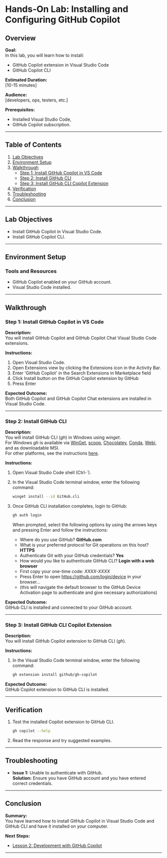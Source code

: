 # Hands-On Lab: Installing and Configuring GitHub Copilot

## Overview

**Goal:**  
In this lab, you will learn how to install:

- GitHub Copilot extension in Visual Studio Code
- GitHub Copilot CLI

**Estimated Duration:**  
[10-15 minutes]

**Audience:**  
[developers, ops, testers, etc.]

**Prerequisites:**

- Installed Visual Studio Code,
- GitHub Copilot subscription.

---

## Table of Contents

1. [Lab Objectives](#lab-objectives)
2. [Environment Setup](#environment-setup)
3. [Walkthrough](#walkthrough)
   - [Step 1: Install GitHub Copilot in VS Code](#step-1-install-github-copilot-in-vs-code)
   - [Step 2: Install GitHub CLI](#step-2-install-github-cli)
   - [Step 3: Install GitHub CLI Copilot Extension](#step-3-install-github-cli-copilot-extension)
4. [Verification](#verification)
5. [Troubleshooting](#troubleshooting)
6. [Conclusion](#conclusion)

---

## Lab Objectives

- Install GitHub Copilot in Visual Studio Code.
- Install GitHub Copilot CLI.

---

## Environment Setup

### Tools and Resources

- GitHub Copilot enabled on your GitHub account.
- Visual Studio Code installed.

---

## Walkthrough

### Step 1: Install GitHub Copilot in VS Code

**Description:**  
You will install GitHub Copilot and GitHub Copilot Chat Visual Studio Code extensions.

**Instructions:**

1. Open Visual Studio Code.
2. Open Extensions view by clicking the Extensions icon in the Activity Bar.
3. Enter 'GitHub Copilot' in the Search Extensions in Marketplace field
4. Click Install button on the GitHub Copilot extension by GitHub
5. Press Enter

**Expected Outcome:**  
Both GitHub Copilot and GitHub Copilot Chat extensions are installed in Visual Studio Code.

---

### Step 2: Install GitHub CLI

**Description:**  
You will install GitHub CLI (_gh_) in Windows using _winget_.  
For Windows _gh_ is available via [WinGet](https://github.com/microsoft/winget-cli), [scoop](https://scoop.sh/), [Chocolatey](https://chocolatey.org/), [Conda](https://github.com/cli/cli?tab=readme-ov-file#conda), [Webi](https://github.com/cli/cli?tab=readme-ov-file#webi), and as downloadable MSI.  
For other platforms, see the instructions [here](https://github.com/cli/cli?tab=readme-ov-file#installation).

**Instructions:**

1. Open Visual Studio Code shell (Ctrl-`).
2. In the Visual Studio Code terminal window, enter the following command:

   ```bash
   winget install --id GitHub.cli
   ```

3. Once GitHub CLI installation completes, login to GitHub:

   ```bash
   gh auth login
   ```

   When prompted, select the following options by using the arrows keys and pressing Enter and follow the instructions:

   - Where do you use GitHub? **GitHub.com**
   - What is your preferred protocol for Git operations on this host? **HTTPS**
   - Authenticate Git with your GitHub credentials? **Yes**
   - How would you like to authenticate GitHub CLI? **Login with a web browser**
   - First copy your one-time code: _XXXX-XXXX_
   - Press Enter to open <https://github.com/login/device> in your browser...
   - (this will navigate the default browser to the GitHub Device Activation page to authenticate and give necessary authorizations)

**Expected Outcome:**  
GitHub CLI is installed and connected to your GitHub account.

---

### Step 3: Install GitHub CLI Copilot Extension

**Description:**  
You will install GitHub Copilot extension to GitHub CLI (_gh_).

**Instructions:**

1. In the Visual Studio Code terminal window, enter the following command:

   ```bash
   gh extension install github/gh-copilot

   ```

**Expected Outcome:**  
GitHub Copilot extension to GitHub CLI is installed.

---

## Verification

1. Test the installed Copilot extension to GitHub CLI.

   ```bash
   gh copilot --help
   ```

2. Read the response and try suggested examples.

---

## Troubleshooting

- **Issue 1:** Unable to authenticate with GitHub.  
  **Solution:** Ensure you have GitHub account and you have entered correct credentials.

---

## Conclusion

**Summary:**  
You have learned how to install GitHub Copilot in Visual Studio Code and GitHub CLI and have it installed on your computer.

**Next Steps:**

- [Lesson 2: Development with GitHub Copilot](docs/lesson2.md)

---
